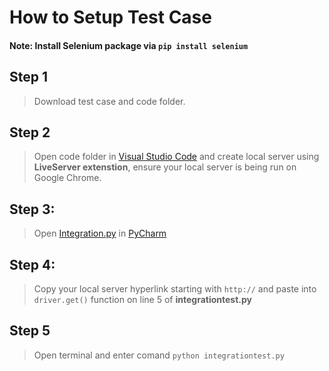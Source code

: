 # How to Setup Test Case
#### Note: Install Selenium package via `pip install selenium`
## **Step 1**
>Download test case and code folder. 

## **Step 2**
>Open code folder in [Visual Studio Code](https://code.visualstudio.com/download) and create local server using **LiveServer extenstion**, ensure your local server is being run on   Google Chrome. 

## **Step 3:** 
>Open [Integration.py](https://github.com/SOFE2720/Group-62-WeatherSimple/blob/main/Testing%20Model/integrationtest.py) in [PyCharm](https://www.jetbrains.com/pycharm/download/#section=windows)

## **Step 4:** 
>Copy your local server hyperlink starting with `http://`  and paste into `driver.get()` function on line 5 of **integrationtest.py**

## **Step 5** 
>Open terminal and enter comand `python integrationtest.py` 


